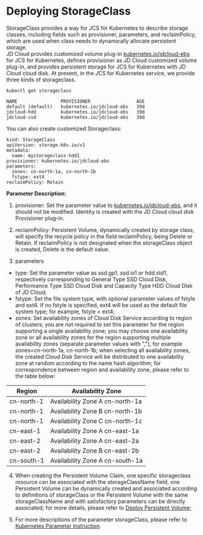 
# Deploying StorageClass

StorageClass provides a way for JCS for Kubernetes to describe storage classes, including fields such as provisioner, parameters, and reclaimPolicy, which are used when class needs to dynamically allocate persistent storage.  
JD Cloud provides customized volume plug-in [kubernetes.io/jdcloud-ebs](https://kubernetes.io/docs/concepts/storage/storage-classes/) for JCS for Kubernetes, defines provisioner as JD Cloud customized volume plug-in, and provides persistent storage for JCS for Kubernetes with JD Cloud cloud disk. At present, in the JCS for Kubernetes service, we provide three kinds of storageclass.

```
kubectl get storageclass

NAME                PROVISIONER                 AGE
default (default)   kubernetes.io/jdcloud-ebs   39d
jdcloud-hdd         kubernetes.io/jdcloud-ebs   39d
jdcloud-ssd         kubernetes.io/jdcloud-ebs   39d

```

You can also create customized Storageclass:

```
kind: StorageClass
apiVersion: storage.k8s.io/v1
metadata:
  name: mystorageclass-hdd1
provisioner: kubernetes.io/jdcloud-ebs
parameters:
  zones: cn-north-1a, cn-north-1b
  fstype: ext4
reclaimPolicy: Retain
```

**Parameter Description:**  

1. provisioner: Set the parameter value to [kubernetes.io/jdcloud-ebs](https://kubernetes.io/docs/concepts/storage/storage-classes/), and it should not be modified. Identity is created with the JD Cloud cloud disk Provisioner plug-in.

2. reclaimPolicy: Persistent Volume, dynamically created by storage class, will specify the recycle policy in the field reclaimPolicy, being Delete or Retain. If reclaimPolicy is not designated when the storageClass object is created, Delete is the default value.

3. parameters  
  - type: Set the parameter value as ssd.gp1, ssd.io1 or hdd.std1, respectively corresponding to General Type SSD Cloud Disk, Performance Type SSD Cloud Disk and Capacity Type HDD Cloud Disk of JD Cloud;
  - fstype: Set the file system type, with optional parameter values of fstyle and ext4. If no fstyle is specified, ext4 will be used as the default file system type; for example, fstyle = ext4;  
  - zones: Set availability zones of Cloud Disk Service according to region of clusters; you are not required to set this parameter for the region supporting a single availability zone; you may choose one availability zone or all availability zones for the region supporting multiple availability zones (separate parameter values with ","), for example zones=cn-north-1a, cn-north-1b; when selecting all availability zones, the created Cloud Disk Service will be distributed to one availability zone at random according to the name hash algorithm; for correspondence between region and availability zone, please refer to the table below:  

|Region | Availability Zone   |
| ------ | ------ | 
|cn-north-1	|Availability Zone A	cn-north-1a  |
|cn-north-1	|Availability Zone B	cn-north-1b  |
|cn-north-1	|Availability Zone C	cn-north-1c  |
|cn-east-1	|Availability Zone A	cn-east-1a  |
|cn-east-2	|Availability Zone A	cn-east-2a  |
|cn-east-2	|Availability Zone B	cn-east-2b  |
|cn-south-1	|Availability Zone A	cn-south-1a   |

4. When creating the Persistent Volume Claim, one specific storageclass resource can be associated with the storageClassName field, one Persistent Volume can be dynamically created and associated according to definitions of storageClass or the Persistent Volume with the same storageClassName and with satisfactory parameters can be directly associated; for more details, please refer to [Deploy Persistent Volume](https://docs.jdcloud.com/en/jcs-for-kubernetes/deploy-pv);

5. For more descriptions of the parameter storageClass, please refer to [Kubernetes Parameter Instruction](https://kubernetes.io/docs/concepts/storage/storage-classes/). 


 
